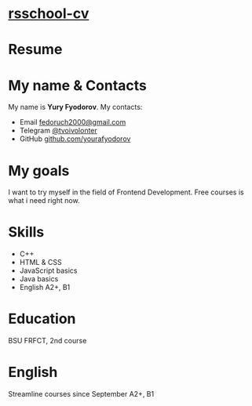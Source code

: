 # [rsschool-cv](https://youRaFyodorov.github.io/rsschool-cv/cv)
# Resume

# My name & Contacts 

My name is **Yury Fyodorov**. My contacts:


* Email [fedoruch2000@gmail.com](https://mail.google.com/mail/u/0/?tab=rm1#inbox)
* Telegram [@tvoivolonter](https://t.me/tvoivolonter)
* GitHub [github.com/yourafyodorov](https://github.com/youRaFyodorov)

# My goals 
I want to try myself in the field of Frontend Development. Free courses is what i need right now.
# Skills
* C++
* HTML & CSS
* JavaScript basics
* Java basics
* English A2+, B1 
# Education 
BSU FRFCT, 2nd course
# English 
Streamline courses since September A2+, B1

